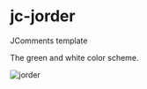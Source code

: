 # jc-jorder
JComments template

The green and white color scheme.

![jorder](https://user-images.githubusercontent.com/3432048/147500342-fc34414a-8c92-467a-b9e6-27603f072f6d.jpeg)
